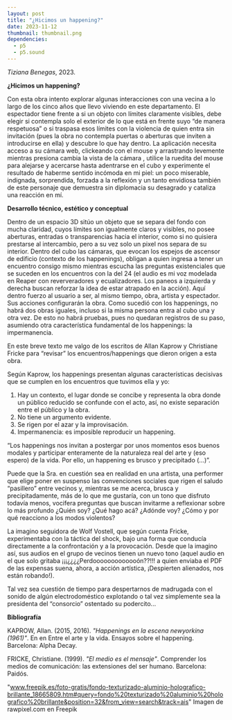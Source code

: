 ```yaml
---
layout: post
title: "¿Hicimos un happening?"
date: 2023-11-12
thumbnail: thumbnail.png
dependencies:
  - p5
  - p5.sound
---
```


<div id="div-sketch">
  <script type="text/javascript" src="sketch.js"></script>
</div>

_Tiziana Benegas_, 2023.

**¿Hicimos un happening?**

Con esta obra intento explorar algunas interacciones con una vecina a lo largo de los cinco años que llevo viviendo en este departamento. 
El espectador tiene frente a si un objeto con límites claramente visibles, debe elegir si contempla solo el exterior de lo que está en frente suyo “de manera respetuosa” o si traspasa esos límites con la violencia de quien entra sin invitación (pues la obra no contempla puertas o aberturas que inviten a introducirse en ella) y descubre lo que hay dentro. 
La aplicación necesita acceso a su cámara web, clickeando con el mouse y arrastrando levemente mientras presiona cambia la vista de la cámara , utilice la ruedita del mouse para alejarse y acercarse hasta adentrarse en el cubo y experimente el resultado de haberme sentido incómoda en mi piel: un poco miserable, indignada, sorprendida, forzada a la reflexión y un tanto envidiosa también de este personaje que demuestra sin diplomacia su desagrado y cataliza una reacción en mí.


**Desarrollo técnico, estético y conceptual**

Dentro de un espacio 3D sitúo un objeto que se separa del fondo con mucha claridad, cuyos límites son igualmente claros y visibles, no posee aberturas, entradas o transparencias hacia el interior, como si no quisiera prestarse al intercambio, pero a su vez solo un pixel nos separa de su interior. 
Dentro del cubo las cámaras, que evocan los espejos de ascensor de edificio (contexto de los happenings), obligan a quien ingresa a tener un encuentro consigo mismo mientras escucha las preguntas existenciales que se suceden en los encuentros con la del 24 (el audio es mi voz modelada en Reaper con reververadores y ecualizadores. Los paneos a izquierda y derecha buscan reforzar la idea de estar  atrapado en la acción). Aquí dentro fuerzo al usuario a ser, al mismo tiempo, obra, artista y espectador. Sus acciones configurarán la obra. 
Como sucedió con los happenings, no habrá dos obras iguales, incluso si la misma persona entra al cubo una y otra vez. De esto no habrá pruebas, pues no quedaran registros de su paso, asumiendo otra característica fundamental de los happenings: la impermanencia.

En este breve texto me valgo de los escritos de Allan Kaprow y Christiane Fricke para “revisar” los encuentros/happenings que dieron origen a esta obra.

Según Kaprow, los happenings presentan algunas características decisivas que se cumplen en los encuentros que tuvimos ella y yo: 
 
1. Hay un contexto, el lugar donde se concibe y representa la obra donde un público reducido se confunde con el acto, así, no existe separación entre el público y la obra.
2. No tiene un argumento evidente.
3. Se rigen por el azar y la improvisación.
4. Impermanencia: es imposible reproducir un happening.

“Los happenings nos invitan a postergar por unos momentos esos buenos modales y participar enteramente de la naturaleza real del arte y (eso espero) de la vida. Por ello, un happening es brusco y precipitado (…)”. 

Puede que la Sra. en cuestión sea en realidad en una artista, una performer que elige poner en suspenso las convenciones sociales que rigen el saludo “pasillero” entre vecinos y, mientras se me acerca, brusca y precipitadamente, más de lo que me gustaría, con un tono que disfruto todavía menos, vocifera preguntas que buscan invitarme a reflexionar sobre lo más profundo ¿Quién soy? ¿Qué hago acá? ¿Adónde voy? ¿Cómo y por qué reacciono a los modos violentos? 

La imagino seguidora de Wolf Vostell, que según cuenta Fricke, experimentaba con la táctica del shock, bajo una forma que conducía directamente a la confrontación y a la provocación. Desde que la imagino así, sus audios en el grupo de vecinos tienen un nuevo tono (aquel audio en el que solo gritaba ¡¡¡¿¿¿¿Perdooooooooooooón??!!! a quien enviaba el PDF de las expensas suena, ahora, a acción artística, ¡Despierten alienados, nos están robando!).

Tal vez sea cuestión de tiempo para despertarnos de madrugada con el sonido de algún electrodoméstico explotando o tal vez simplemente sea la presidenta del “consorcio” ostentado su podercito...


**Bibliografía**

KAPROW, Allan. (2015, 2016). _"Happenings en la escena newyorkina (1961)"_. En en Entre el arte y la vida. Ensayos sobre el happening. Barcelona: Alpha Decay.

FRICKE, Christiane. (1999). _"El medio es el mensaje"_. Comprender los medios de comunicación: las extensiones del ser humano. Barcelona: Paidós.

"www.freepik.es/foto-gratis/fondo-texturizado-aluminio-holografico-brillante_18665809.htm#query=fondo%20texturizado%20aluminio%20holografico%20brillante&position=32&from_view=search&track=ais" Imagen de rawpixel.com en Freepik

